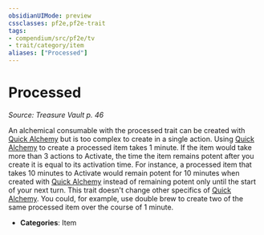 ```yaml
---
obsidianUIMode: preview
cssclasses: pf2e,pf2e-trait
tags:
- compendium/src/pf2e/tv
- trait/category/item
aliases: ["Processed"]
---
```

# Processed  
*Source: Treasure Vault p. 46*  

An alchemical consumable with the processed trait can be created with [Quick Alchemy](rules/actions/quick-alchemy.md) but is too complex to create in a single action. Using [Quick Alchemy](rules/actions/quick-alchemy.md) to create a processed item takes 1 minute. If the item would take more than 3 actions to Activate, the time the item remains potent after you create it is equal to its activation time. For instance, a processed item that takes 10 minutes to Activate would remain potent for 10 minutes when created with [Quick Alchemy](rules/actions/quick-alchemy.md) instead of remaining potent only until the start of your next turn. This trait doesn't change other specifics of [Quick Alchemy](rules/actions/quick-alchemy.md). You could, for example, use double brew to create two of the same processed item over the course of 1 minute.

- **Categories**: Item